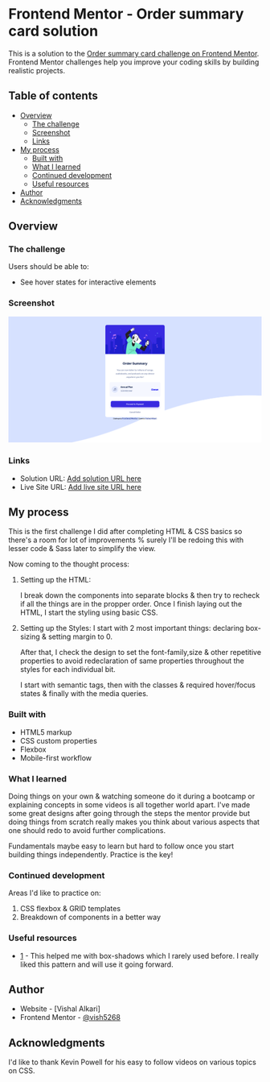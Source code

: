 # Frontend Mentor - Order summary card solution

This is a solution to the [Order summary card challenge on Frontend Mentor](https://www.frontendmentor.io/challenges/order-summary-component-QlPmajDUj). Frontend Mentor challenges help you improve your coding skills by building realistic projects.

## Table of contents

- [Overview](#overview)
  - [The challenge](#the-challenge)
  - [Screenshot](#screenshot)
  - [Links](#links)
- [My process](#my-process)
  - [Built with](#built-with)
  - [What I learned](#what-i-learned)
  - [Continued development](#continued-development)
  - [Useful resources](#useful-resources)
- [Author](#author)
- [Acknowledgments](#acknowledgments)

## Overview

### The challenge

Users should be able to:

- See hover states for interactive elements

### Screenshot

![](screenshot.png)

### Links

- Solution URL: [Add solution URL here](https://your-solution-url.com)
- Live Site URL: [Add live site URL here](https://your-live-site-url.com)

## My process

This is the first challenge I did after completing HTML & CSS basics so there's a room for lot of improvements % surely I'll be redoing this with lesser code & Sass later to simplify the view.

Now coming to the thought process:

1. Setting up the HTML:

   I break down the components into separate blocks & then try to recheck if all the things are in the propper order. Once I finish laying out the HTML, I start the styling using basic CSS.

2. Setting up the Styles:
   I start with 2 most important things: declaring box-sizing & setting margin to 0.

   After that, I check the design to set the font-family,size & other repetitive properties to avoid redeclaration of same properties throughout the styles for each individual bit.

   I start with semantic tags, then with the classes & required hover/focus states & finally with the media queries.

### Built with

- HTML5 markup
- CSS custom properties
- Flexbox
- Mobile-first workflow

### What I learned

Doing things on your own & watching someone do it during a bootcamp or explaining concepts in some videos is all together world apart. I've made some great designs after going through the steps the mentor provide but doing things from scratch really makes you think about various aspects that one should redo to avoid further complications.

Fundamentals maybe easy to learn but hard to follow once you start building things independently.
Practice is the key!

### Continued development

Areas I'd like to practice on:

1. CSS flexbox & GRID templates
2. Breakdown of components in a better way

### Useful resources

- [1](https://youtu.be/-JNRQ5HjNeI) - This helped me with box-shadows which I rarely used before. I really liked this pattern and will use it going forward.

## Author

- Website - [Vishal Alkari]
- Frontend Mentor - [@vish5268](https://www.frontendmentor.io/profile/vish5268)

## Acknowledgments

I'd like to thank Kevin Powell for his easy to follow videos on various topics on CSS.
